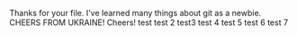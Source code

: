 Thanks for your file. I've learned many things about git as a newbie.
 CHEERS FROM UKRAINE! Cheers!
 test
test 2
test3
test 4
test 5
test 6
test 7
